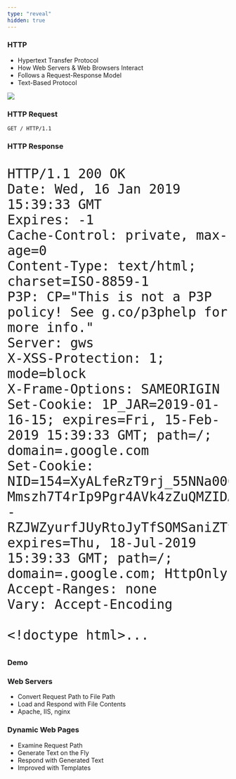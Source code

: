 ```yaml
---
type: "reveal"
hidden: true
---
```


<section>
    <h3>HTTP</h3>
    <ul>
        <li>Hypertext Transfer Protocol</li>
        <li>How Web Servers & Web Browsers Interact</li>
        <li>Follows a Request-Response Model</li>
        <li>Text-Based Protocol</li>
    </ul>
</section>
<section>
    <img class="plain stretch" src="/images/410_16_http.png">
</section>
<section>
    <h3>HTTP Request</h3>
    <pre><code class="plaintext">GET / HTTP/1.1</code></pre>
    <h3>HTTP Response</h3>
    <pre class="stretch" style="font-size: 35px"><code class="nohighlight">HTTP/1.1 200 OK
Date: Wed, 16 Jan 2019 15:39:33 GMT
Expires: -1
Cache-Control: private, max-age=0
Content-Type: text/html; charset=ISO-8859-1
P3P: CP="This is not a P3P policy! See g.co/p3phelp for more info."
Server: gws
X-XSS-Protection: 1; mode=block
X-Frame-Options: SAMEORIGIN
Set-Cookie: 1P_JAR=2019-01-16-15; expires=Fri, 15-Feb-2019 15:39:33 GMT; path=/; domain=.google.com
Set-Cookie: NID=154=XyALfeRzT9rj_55NNa006-Mmszh7T4rIp9Pgr4AVk4zZuQMZIDAj2hWYoYkKU6Etbmjkft5YPW8Fens07MvfxRSw1D9mKZckUiQ--RZJWZyurfJUyRtoJyTfSOMSaniZTtffEBNK7hY2M23GAMyFIRpyQYQtMpCv2D6xHqpKjb4; expires=Thu, 18-Jul-2019 15:39:33 GMT; path=/; domain=.google.com; HttpOnly
Accept-Ranges: none
Vary: Accept-Encoding<br>
&lt;!doctype html&gt;...</code></pre>
</section>
<section>
    <h3>Demo</h3>
</section>
<section>
    <h3>Web Servers</h3>
    <ul>
        <li>Convert Request Path to File Path</li>
        <li>Load and Respond with File Contents</li>
        <li>Apache, IIS, nginx</li>
    </ul>
</section>
<section>
    <h3>Dynamic Web Pages</h3>
    <ul>
        <li>Examine Request Path</li>
        <li>Generate Text on the Fly</li>
        <li>Respond with Generated Text</li>
        <li>Improved with Templates</li>
    </ul>
</section>
